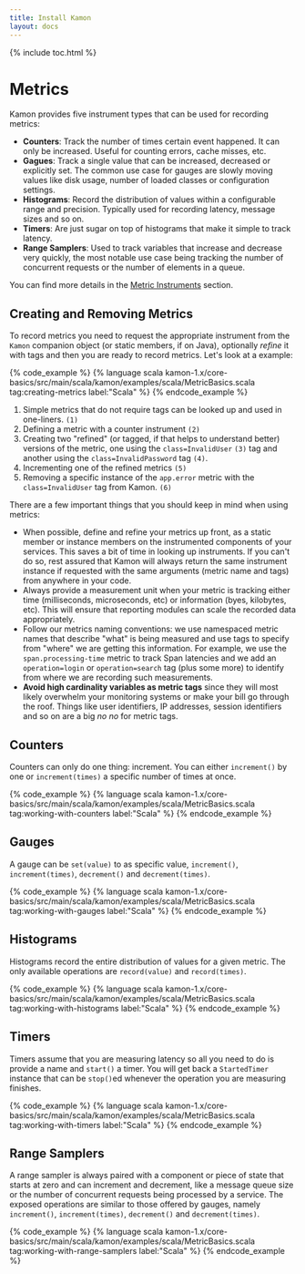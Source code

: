 ```yaml
---
title: Install Kamon
layout: docs
---
```


{% include toc.html %}

Metrics
=======

Kamon provides five instrument types that can be used for recording metrics:
  - **Counters**: Track the number of times certain event happened. It can only be increased. Useful for counting errors,
    cache misses, etc.
  - **Gagues**: Track a single value that can be increased, decreased or explicitly set. The common use case for gauges
    are slowly moving values like disk usage, number of loaded classes or configuration settings.
  - **Histograms**: Record the distribution of values within a configurable range and precision. Typically used for
    recording latency, message sizes and so on.
  - **Timers**: Are just sugar on top of histograms that make it simple to track latency.
  - **Range Samplers**: Used to track variables that increase and decrease very quickly, the most notable use case being
    tracking the number of concurrent requests or the number of elements in a queue.

You can find more details in the [Metric Instruments][1] section.


## Creating and Removing Metrics

To record metrics you need to request the appropriate instrument from the `Kamon` companion object (or static members, if
on Java), optionally *refine* it with tags and then you are ready to record metrics. Let's look at a example:


{% code_example %}
{%   language scala kamon-1.x/core-basics/src/main/scala/kamon/examples/scala/MetricBasics.scala tag:creating-metrics label:"Scala" %}
{% endcode_example %}

  1. Simple metrics that do not require tags can be looked up and used in one-liners. `(1)`
  2. Defining a metric with a counter instrument `(2)`
  3. Creating two "refined" (or tagged, if that helps to understand better) versions of the metric, one using the
     `class=InvalidUser` `(3)` tag and another using the `class=InvalidPassword` tag `(4)`.
  4. Incrementing one of the refined metrics `(5)`
  5. Removing a specific instance of the `app.error` metric with the `class=InvalidUser` tag from Kamon. `(6)`

There are a few important things that you should keep in mind when using metrics:
  - When possible, define and refine your metrics up front, as a static member or instance members on the instrumented
    components of your services. This saves a bit of time in looking up instruments. If you can't do so, rest assured
    that Kamon will always return the same instrument instance if requested with the same arguments (metric name and tags)
    from anywhere in your code.
  - Always provide a measurement unit when your metric is tracking either time (milliseconds, microseconds, etc) or
    information (byes, kilobytes, etc). This will ensure that reporting modules can scale the recorded data appropriately.
  - Follow our metrics naming conventions: we use namespaced metric names that describe "what" is being measured and use
    tags to specify from "where" we are getting this information. For example, we use the `span.processing-time` metric
    to track Span latencies and we add an `operation=login` or `operation=search` tag (plus some more) to identify from
    where we are recording such measurements.
  - **Avoid high cardinality variables as metric tags** since they will most likely overwhelm your monitoring systems or make
    your bill go through the roof. Things like user identifiers, IP addresses, session identifiers and so on are a big
    *no no* for metric tags.



## Counters

Counters can only do one thing: increment. You can either `increment()` by one or `increment(times)` a specific number of
times at once.

{% code_example %}
{%   language scala kamon-1.x/core-basics/src/main/scala/kamon/examples/scala/MetricBasics.scala tag:working-with-counters label:"Scala" %}
{% endcode_example %}


## Gauges

A gauge can be `set(value)` to as specific value, `increment()`, `increment(times)`, `decrement()` and `decrement(times)`.


{% code_example %}
{%   language scala kamon-1.x/core-basics/src/main/scala/kamon/examples/scala/MetricBasics.scala tag:working-with-gauges label:"Scala" %}
{% endcode_example %}


## Histograms

Histograms record the entire distribution of values for a given metric. The only available operations are `record(value)`
and `record(times)`.


{% code_example %}
{%   language scala kamon-1.x/core-basics/src/main/scala/kamon/examples/scala/MetricBasics.scala tag:working-with-histograms label:"Scala" %}
{% endcode_example %}


## Timers

Timers assume that you are measuring latency so all you need to do is provide a name and `start()` a timer. You will get
back a `StartedTimer` instance that can be `stop()`ed whenever the operation you are measuring finishes.


{% code_example %}
{%   language scala kamon-1.x/core-basics/src/main/scala/kamon/examples/scala/MetricBasics.scala tag:working-with-timers label:"Scala" %}
{% endcode_example %}


## Range Samplers

A range sampler is always paired with a component or piece of state that starts at zero and can increment and decrement,
like a message queue size or the number of concurrent requests being processed by a service. The exposed operations are
similar to those offered by gauges, namely `increment()`, `increment(times)`, `decrement()` and `decrement(times)`.


{% code_example %}
{%   language scala kamon-1.x/core-basics/src/main/scala/kamon/examples/scala/MetricBasics.scala tag:working-with-range-samplers label:"Scala" %}
{% endcode_example %}

[1]: ../../advanced/metric-instruments/
